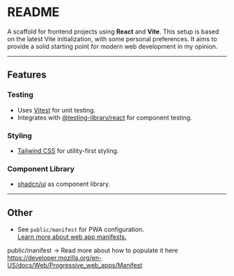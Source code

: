 # README

A scaffold for frontend projects using **React** and **Vite**. This setup is based on the latest Vite initialization, with some personal preferences. It aims to provide a solid starting point for modern web development in my opinion.

---

## Features

### Testing

- Uses [Vitest](https://vitest.dev/) for unit testing.
- Integrates with [@testing-library/react](https://testing-library.com/docs/react-testing-library/intro/) for component testing.

### Styling

- [Tailwind CSS](https://tailwindcss.com/) for utility-first styling.

### Component Library

- [shadcn/ui](https://ui.shadcn.com/) as component library.

---

## Other

- See `public/manifest` for PWA configuration.  
    [Learn more about web app manifests.](https://developer.mozilla.org/en-US/docs/Web/Progressive_web_apps/Manifest)

public/manifest -> Read more about how to populate it here https://developer.mozilla.org/en-US/docs/Web/Progressive_web_apps/Manifest
